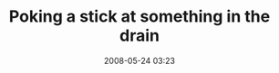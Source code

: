 ---
title: "Poking a stick at something in the drain"
picture: "/assets/camera-roll/2008/05/2008-05-24-poking-a-stick-at-something-in-the-drain/recon-2-025.jpg"
date: 2008-05-24 03:23
location:
  - Lake Phalen
thumbnail: "/assets/camera-roll/2008/05/2008-05-24-poking-a-stick-at-something-in-the-drain/recon-2-025-thumbnail.jpg"
tags:
  - Drain
  - Recon 2
  - Lake Phalen
  - Urban Exploration
  - Photograph
---